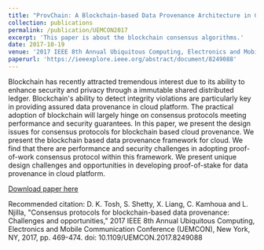 ```yaml
---
title: "ProvChain: A Blockchain-based Data Provenance Architecture in Cloud Environment with Enhanced Privacy and Availability"
collection: publications
permalink: /publication/UEMCON2017
excerpt: 'This paper is about the blockchain consensus algorithms.'
date: 2017-10-19
venue: '2017 IEEE 8th Annual Ubiquitous Computing, Electronics and Mobile Communication Conference (UEMCON)'
paperurl: 'https://ieeexplore.ieee.org/abstract/document/8249088'
---
```

Blockchain has recently attracted tremendous interest due to its ability to enhance security and privacy through a immutable shared distributed ledger. Blockchain's ability to detect integrity violations are particularly key in providing assured data provenance in cloud platform. The practical adoption of blockchain will largely hinge on consensus protocols meeting performance and security guarantees. In this paper, we present the design issues for consensus protocols for blockchain based cloud provenance. We present the blockchain based data provenance framework for cloud. We find that there are performance and security challenges in adopting proof-of-work consensus protocol within this framework. We present unique design challenges and opportunities in developing proof-of-stake for data provenance in cloud platform.

[Download paper here](https://ieeexplore.ieee.org/abstract/document/8249088)

Recommended citation: D. K. Tosh, S. Shetty, X. Liang, C. Kamhoua and L. Njilla, "Consensus protocols for blockchain-based data provenance: Challenges and opportunities," 2017 IEEE 8th Annual Ubiquitous Computing, Electronics and Mobile Communication Conference (UEMCON), New York, NY, 2017, pp. 469-474. doi: 10.1109/UEMCON.2017.8249088

